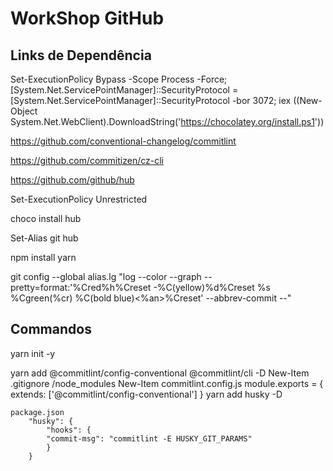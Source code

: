# WorkShop GitHub

## Links de Dependência

Set-ExecutionPolicy Bypass -Scope Process -Force; [System.Net.ServicePointManager]::SecurityProtocol = [System.Net.ServicePointManager]::SecurityProtocol -bor 3072; iex ((New-Object System.Net.WebClient).DownloadString('https://chocolatey.org/install.ps1'))

https://github.com/conventional-changelog/commitlint

https://github.com/commitizen/cz-cli

https://github.com/github/hub

Set-ExecutionPolicy Unrestricted

choco install hub

Set-Alias git hub

npm install yarn


git config --global alias.lg "log --color --graph --pretty=format:'%Cred%h%Creset -%C(yellow)%d%Creset %s %Cgreen(%cr) %C(bold blue)<%an>%Creset' --abbrev-commit --"


## Commandos

yarn init -y

yarn add @commitlint/config-conventional @commitlint/cli -D
New-Item .gitignore
    /node_modules
New-Item commitlint.config.js
    module.exports = {
        extends: ['@commitlint/config-conventional']
    }
yarn add husky -D

    package.json
        "husky": {
            "hooks": {
            "commit-msg": "commitlint -E HUSKY_GIT_PARAMS"
            }
        }

